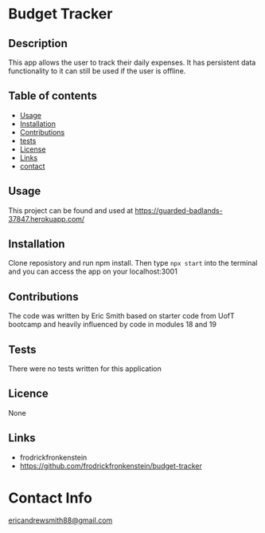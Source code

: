 # Budget Tracker

  ## Description
  This app allows the user to track their daily expenses.  It has persistent data functionality to it can still be used if the user is offline.

  ## Table of contents
  * [Usage](#usage)
  * [Installation](#installation)
  * [Contributions](#contributions)
  * [tests](#tests)
  * [License](#licence)
  * [Links](#links)
  * [contact](#contact)

  ## Usage
  This project can be found and used at https://guarded-badlands-37847.herokuapp.com/

  ## Installation
  Clone reposistory and run npm install.  Then type `npx start` into the terminal and you can access the app on your localhost:3001

  ## Contributions
  The code was written by Eric Smith based on starter code from UofT bootcamp and heavily influenced by code in modules 18 and 19

  ## Tests
  There were no tests written for this application

  ## Licence
  None

  ## Links
  * frodrickfronkenstein
  * https://github.com/frodrickfronkenstein/budget-tracker

  # Contact Info
  ericandrewsmith88@gmail.com
